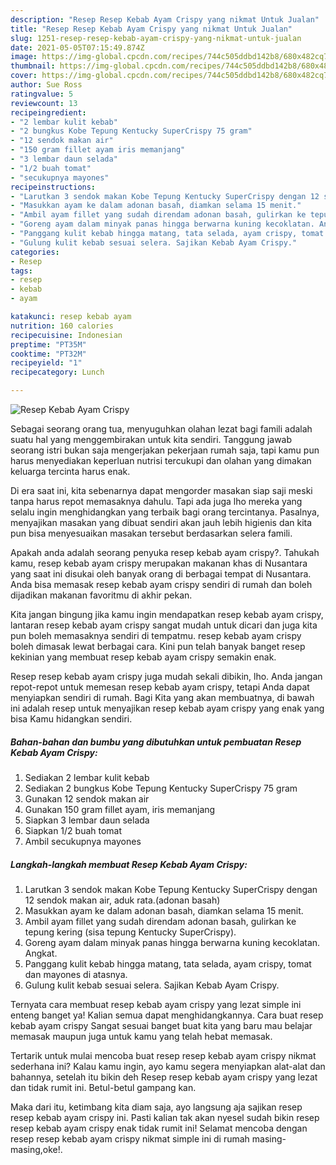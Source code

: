 ```yaml
---
description: "Resep Resep Kebab Ayam Crispy yang nikmat Untuk Jualan"
title: "Resep Resep Kebab Ayam Crispy yang nikmat Untuk Jualan"
slug: 1251-resep-resep-kebab-ayam-crispy-yang-nikmat-untuk-jualan
date: 2021-05-05T07:15:49.874Z
image: https://img-global.cpcdn.com/recipes/744c505ddbd142b8/680x482cq70/resep-kebab-ayam-crispy-foto-resep-utama.jpg
thumbnail: https://img-global.cpcdn.com/recipes/744c505ddbd142b8/680x482cq70/resep-kebab-ayam-crispy-foto-resep-utama.jpg
cover: https://img-global.cpcdn.com/recipes/744c505ddbd142b8/680x482cq70/resep-kebab-ayam-crispy-foto-resep-utama.jpg
author: Sue Ross
ratingvalue: 5
reviewcount: 13
recipeingredient:
- "2 lembar kulit kebab"
- "2 bungkus Kobe Tepung Kentucky SuperCrispy 75 gram"
- "12 sendok makan air"
- "150 gram fillet ayam iris memanjang"
- "3 lembar daun selada"
- "1/2 buah tomat"
- "secukupnya mayones"
recipeinstructions:
- "Larutkan 3 sendok makan Kobe Tepung Kentucky SuperCrispy dengan 12 sendok makan air, aduk rata.(adonan basah)"
- "Masukkan ayam ke dalam adonan basah, diamkan selama 15 menit."
- "Ambil ayam fillet yang sudah direndam adonan basah, gulirkan ke tepung kering (sisa tepung Kentucky SuperCrispy)."
- "Goreng ayam dalam minyak panas hingga berwarna kuning kecoklatan. Angkat."
- "Panggang kulit kebab hingga matang, tata selada, ayam crispy, tomat dan mayones di atasnya."
- "Gulung kulit kebab sesuai selera. Sajikan Kebab Ayam Crispy."
categories:
- Resep
tags:
- resep
- kebab
- ayam

katakunci: resep kebab ayam 
nutrition: 160 calories
recipecuisine: Indonesian
preptime: "PT35M"
cooktime: "PT32M"
recipeyield: "1"
recipecategory: Lunch

---
```



![Resep Kebab Ayam Crispy](https://img-global.cpcdn.com/recipes/744c505ddbd142b8/680x482cq70/resep-kebab-ayam-crispy-foto-resep-utama.jpg)

Sebagai seorang orang tua, menyuguhkan olahan lezat bagi famili adalah suatu hal yang menggembirakan untuk kita sendiri. Tanggung jawab seorang istri bukan saja mengerjakan pekerjaan rumah saja, tapi kamu pun harus menyediakan keperluan nutrisi tercukupi dan olahan yang dimakan keluarga tercinta harus enak.

Di era  saat ini, kita sebenarnya dapat mengorder masakan siap saji meski tanpa harus repot memasaknya dahulu. Tapi ada juga lho mereka yang selalu ingin menghidangkan yang terbaik bagi orang tercintanya. Pasalnya, menyajikan masakan yang dibuat sendiri akan jauh lebih higienis dan kita pun bisa menyesuaikan masakan tersebut berdasarkan selera famili. 



Apakah anda adalah seorang penyuka resep kebab ayam crispy?. Tahukah kamu, resep kebab ayam crispy merupakan makanan khas di Nusantara yang saat ini disukai oleh banyak orang di berbagai tempat di Nusantara. Anda bisa memasak resep kebab ayam crispy sendiri di rumah dan boleh dijadikan makanan favoritmu di akhir pekan.

Kita jangan bingung jika kamu ingin mendapatkan resep kebab ayam crispy, lantaran resep kebab ayam crispy sangat mudah untuk dicari dan juga kita pun boleh memasaknya sendiri di tempatmu. resep kebab ayam crispy boleh dimasak lewat berbagai cara. Kini pun telah banyak banget resep kekinian yang membuat resep kebab ayam crispy semakin enak.

Resep resep kebab ayam crispy juga mudah sekali dibikin, lho. Anda jangan repot-repot untuk memesan resep kebab ayam crispy, tetapi Anda dapat menyiapkan sendiri di rumah. Bagi Kita yang akan membuatnya, di bawah ini adalah resep untuk menyajikan resep kebab ayam crispy yang enak yang bisa Kamu hidangkan sendiri.

<!--inarticleads1-->

##### Bahan-bahan dan bumbu yang dibutuhkan untuk pembuatan Resep Kebab Ayam Crispy:

1. Sediakan 2 lembar kulit kebab
1. Sediakan 2 bungkus Kobe Tepung Kentucky SuperCrispy 75 gram
1. Gunakan 12 sendok makan air
1. Gunakan 150 gram fillet ayam, iris memanjang
1. Siapkan 3 lembar daun selada
1. Siapkan 1/2 buah tomat
1. Ambil secukupnya mayones




<!--inarticleads2-->

##### Langkah-langkah membuat Resep Kebab Ayam Crispy:

1. Larutkan 3 sendok makan Kobe Tepung Kentucky SuperCrispy dengan 12 sendok makan air, aduk rata.(adonan basah)
1. Masukkan ayam ke dalam adonan basah, diamkan selama 15 menit.
1. Ambil ayam fillet yang sudah direndam adonan basah, gulirkan ke tepung kering (sisa tepung Kentucky SuperCrispy).
1. Goreng ayam dalam minyak panas hingga berwarna kuning kecoklatan. Angkat.
1. Panggang kulit kebab hingga matang, tata selada, ayam crispy, tomat dan mayones di atasnya.
1. Gulung kulit kebab sesuai selera. Sajikan Kebab Ayam Crispy.




Ternyata cara membuat resep kebab ayam crispy yang lezat simple ini enteng banget ya! Kalian semua dapat menghidangkannya. Cara buat resep kebab ayam crispy Sangat sesuai banget buat kita yang baru mau belajar memasak maupun juga untuk kamu yang telah hebat memasak.

Tertarik untuk mulai mencoba buat resep resep kebab ayam crispy nikmat sederhana ini? Kalau kamu ingin, ayo kamu segera menyiapkan alat-alat dan bahannya, setelah itu bikin deh Resep resep kebab ayam crispy yang lezat dan tidak rumit ini. Betul-betul gampang kan. 

Maka dari itu, ketimbang kita diam saja, ayo langsung aja sajikan resep resep kebab ayam crispy ini. Pasti kalian tak akan nyesel sudah bikin resep resep kebab ayam crispy enak tidak rumit ini! Selamat mencoba dengan resep resep kebab ayam crispy nikmat simple ini di rumah masing-masing,oke!.

